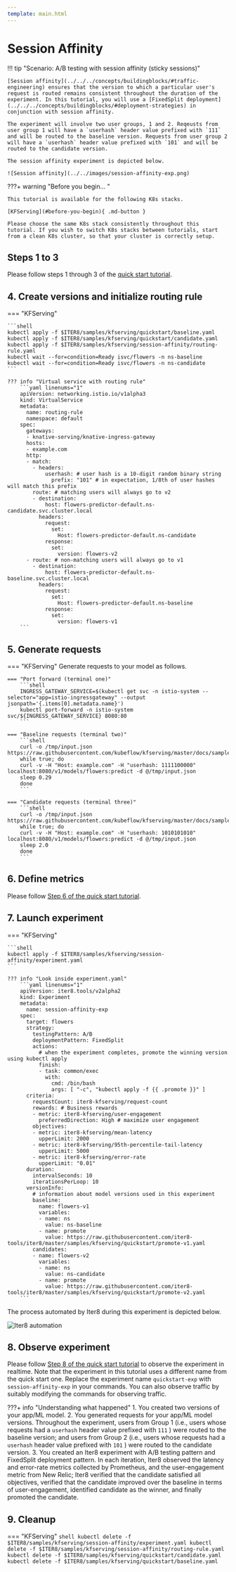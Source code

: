 ```yaml
---
template: main.html
---
```


# Session Affinity

!!! tip "Scenario: A/B testing with session affinity (sticky sessions)"

    [Session affinity](../../../concepts/buildingblocks/#traffic-engineering) ensures that the version to which a particular user's request is routed remains consistent throughout the duration of the experiment. In this tutorial, you will use a [FixedSplit deployment](../../../concepts/buildingblocks/#deployment-strategies) in conjunction with session affinity.

    The experiment will involve two user groups, 1 and 2. Reqeusts from user group 1 will have a `userhash` header value prefixed with `111` and will be routed to the baseline version. Requests from user group 2 will have a `userhash` header value prefixed with `101` and will be routed to the candidate version.
    
    The session affinity experiment is depicted below.

    ![Session affinity](../../images/session-affinity-exp.png)


???+ warning "Before you begin... "

    This tutorial is available for the following K8s stacks.

    [KFServing](#before-you-begin){ .md-button }

    Please choose the same K8s stack consistently throughout this tutorial. If you wish to switch K8s stacks between tutorials, start from a clean K8s cluster, so that your cluster is correctly setup.

## Steps 1 to 3
    
Please follow steps 1 through 3 of the [quick start tutorial](../../../getting-started/quick-start/#1-create-kubernetes-cluster).

## 4. Create versions and initialize routing rule
=== "KFServing"

    ```shell
    kubectl apply -f $ITER8/samples/kfserving/quickstart/baseline.yaml
    kubectl apply -f $ITER8/samples/kfserving/quickstart/candidate.yaml
    kubectl apply -f $ITER8/samples/kfserving/session-affinity/routing-rule.yaml
    kubectl wait --for=condition=Ready isvc/flowers -n ns-baseline
    kubectl wait --for=condition=Ready isvc/flowers -n ns-candidate
    ```

    ??? info "Virtual service with routing rule"
        ```yaml linenums="1"
        apiVersion: networking.istio.io/v1alpha3
        kind: VirtualService
        metadata:
          name: routing-rule
          namespace: default
        spec:
          gateways:
          - knative-serving/knative-ingress-gateway
          hosts:
          - example.com
          http:
          - match:
            - headers:
                userhash: # user hash is a 10-digit random binary string
                  prefix: "101" # in expectation, 1/8th of user hashes will match this prefix
            route: # matching users will always go to v2
            - destination:
                host: flowers-predictor-default.ns-candidate.svc.cluster.local
              headers:
                request:
                  set:
                    Host: flowers-predictor-default.ns-candidate
                response:
                  set:
                    version: flowers-v2
          - route: # non-matching users will always go to v1
            - destination:
                host: flowers-predictor-default.ns-baseline.svc.cluster.local
              headers:
                request:
                  set:
                    Host: flowers-predictor-default.ns-baseline
                response:
                  set:
                    version: flowers-v1
        ```

## 5. Generate requests
=== "KFServing"
    Generate requests to your model as follows.
 
    === "Port forward (terminal one)"
        ```shell
        INGRESS_GATEWAY_SERVICE=$(kubectl get svc -n istio-system --selector="app=istio-ingressgateway" --output jsonpath='{.items[0].metadata.name}')
        kubectl port-forward -n istio-system svc/${INGRESS_GATEWAY_SERVICE} 8080:80
        ```

    === "Baseline requests (terminal two)"
        ```shell
        curl -o /tmp/input.json https://raw.githubusercontent.com/kubeflow/kfserving/master/docs/samples/v1beta1/rollout/input.json
        while true; do
        curl -v -H "Host: example.com" -H "userhash: 1111100000" localhost:8080/v1/models/flowers:predict -d @/tmp/input.json
        sleep 0.29
        done
        ```

    === "Candidate requests (terminal three)"
        ```shell
        curl -o /tmp/input.json https://raw.githubusercontent.com/kubeflow/kfserving/master/docs/samples/v1beta1/rollout/input.json
        while true; do
        curl -v -H "Host: example.com" -H "userhash: 1010101010" localhost:8080/v1/models/flowers:predict -d @/tmp/input.json
        sleep 2.0
        done
        ```

## 6. Define metrics
Please follow [Step 6 of the quick start tutorial](../../../getting-started/quick-start/#6-define-metrics).

## 7. Launch experiment
=== "KFServing"

    ```shell
    kubectl apply -f $ITER8/samples/kfserving/session-affinity/experiment.yaml
    ```

    ??? info "Look inside experiment.yaml"
        ```yaml linenums="1"
        apiVersion: iter8.tools/v2alpha2
        kind: Experiment
        metadata:
          name: session-affinity-exp
        spec:
          target: flowers
          strategy:
            testingPattern: A/B
            deploymentPattern: FixedSplit
            actions:
              # when the experiment completes, promote the winning version using kubectl apply
              finish:
              - task: common/exec
                with:
                  cmd: /bin/bash
                  args: [ "-c", "kubectl apply -f {{ .promote }}" ]
          criteria:
            requestCount: iter8-kfserving/request-count
            rewards: # Business rewards
            - metric: iter8-kfserving/user-engagement
              preferredDirection: High # maximize user engagement
            objectives:
            - metric: iter8-kfserving/mean-latency
              upperLimit: 2000
            - metric: iter8-kfserving/95th-percentile-tail-latency
              upperLimit: 5000
            - metric: iter8-kfserving/error-rate
              upperLimit: "0.01"
          duration:
            intervalSeconds: 10
            iterationsPerLoop: 10
          versionInfo:
            # information about model versions used in this experiment
            baseline:
              name: flowers-v1
              variables:
              - name: ns
                value: ns-baseline
              - name: promote
                value: https://raw.githubusercontent.com/iter8-tools/iter8/master/samples/kfserving/quickstart/promote-v1.yaml
            candidates:
            - name: flowers-v2
              variables:
              - name: ns
                value: ns-candidate
              - name: promote
                value: https://raw.githubusercontent.com/iter8-tools/iter8/master/samples/kfserving/quickstart/promote-v2.yaml
        ```

The process automated by Iter8 during this experiment is depicted below.

![Iter8 automation](../../images/session-affinity-iter8-process.png)

## 8. Observe experiment
Please follow [Step 8 of the quick start tutorial](../../../getting-started/quick-start/#8-observe-experiment) to observe the experiment in realtime. Note that the experiment in this tutorial uses a different name from the quick start one. Replace the experiment name `quickstart-exp` with `session-affinity-exp` in your commands. You can also observe traffic by suitably modifying the commands for observing traffic.


???+ info "Understanding what happened"
    1. You created two versions of your app/ML model.
    2. You generated requests for your app/ML model versions. Throughout the experiment, users from Group 1 (i.e., users whose requests had a `userhash` header value prefixed with `111` ) were routed to the baseline version; and users from Group 2 (i.e., users whose requests had a `userhash` header value prefixed with `101` ) were routed to the candidate version.
    3. You created an Iter8 experiment with A/B testing pattern and FixedSplit deployment pattern. In each iteration, Iter8 observed the latency and error-rate metrics collected by Prometheus, and the user-engagement metric from New Relic; Iter8 verified that the candidate satisfied all objectives, verified that the candidate improved over the baseline in terms of user-engagement, identified candidate as the winner, and finally promoted the candidate.

## 9. Cleanup
=== "KFServing"
    ```shell
    kubectl delete -f $ITER8/samples/kfserving/session-affinity/experiment.yaml
    kubectl delete -f $ITER8/samples/kfserving/session-affinity/routing-rule.yaml
    kubectl delete -f $ITER8/samples/kfserving/quickstart/candidate.yaml
    kubectl delete -f $ITER8/samples/kfserving/quickstart/baseline.yaml
    ```
